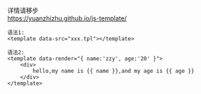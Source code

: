 详情请移步  
https://yuanzhizhu.github.io/js-template/

	语法1:  
	<template data-src="xxx.tpl"></template>

	语法2:  
	<template data-render="{ name:'zzy', age:'20' }">
		<div>
			hello,my name is {{ name }},and my age is {{ age }}
		</div>
	</template>
